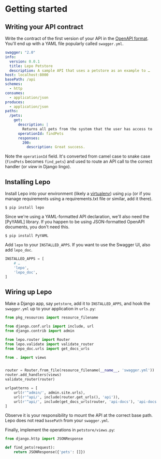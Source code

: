 # Getting started

## Writing your API contract

Write the contract of the first version of your API in the [OpenAPI format](https://github.com/OAI/OpenAPI-Specification). You'll end up with a YAML file popularly called `swagger.yml`.

```yaml
swagger: "2.0"
info:
  version: 0.0.1
  title: Lepo Petstore
  description: A sample API that uses a petstore as an example to …
host: localhost:8000
basePath: /api
schemes:
  - http
consumes:
  - application/json
produces:
  - application/json
paths:
  /pets:
    get:
      description: |
        Returns all pets from the system that the user has access to
      operationId: findPets
      responses:
        200:
          description: Great success.
```

Note the `operationId` field. It's converted from camel case to snake case (`findPets` becomes `find_pets`) and used to route an API call to the correct handler (or *view* in Django lingo).

## Installing Lepo

Install Lepo into your environment (likely a [virtualenv]) using `pip`
(or if you manage requirements using a requirements.txt file or similar, add it there).

```shell
$ pip install lepo
```

Since we're using a YAML-formatted API declaration, we'll also need the [PyYAML] library.
If you happen to be using JSON-formatted OpenAPI documents, you don't need this.

```shell
$ pip install PyYAML
```

Add `lepo` to your `INSTALLED_APPS`. If you want to use the Swagger UI, also add `lepo_doc`.

```python
INSTALLED_APPS = [
    # …
    'lepo',
    'lepo_doc',
]
```

## Wiring up Lepo

Make a Django app, say `petstore`, add it to `INSTALLED_APPS`, and hook the `swagger.yml` up to your application in `urls.py`:

```python
from pkg_resources import resource_filename

from django.conf.urls import include, url
from django.contrib import admin

from lepo.router import Router
from lepo.validate import validate_router
from lepo_doc.urls import get_docs_urls

from . import views


router = Router.from_file(resource_filename(__name__, 'swagger.yml'))
router.add_handlers(views)
validate_router(router)

urlpatterns = [
    url(r'^admin/', admin.site.urls),
    url(r'^api/', include(router.get_urls(), 'api')),
    url(r'^api/', include(get_docs_urls(router, 'api-docs'), 'api-docs')),
]
```

Observe it is your responsibility to mount the API at the correct base path. Lepo does not read `basePath` from your `swagger.yml`.

Finally, implement the operations in `petstore/views.py`:

```python
from django.http import JSONResponse

def find_pets(request):
    return JSONResponse({'pets': []})
```

[virtualenv]: http://docs.python-guide.org/en/latest/dev/virtualenvs/
